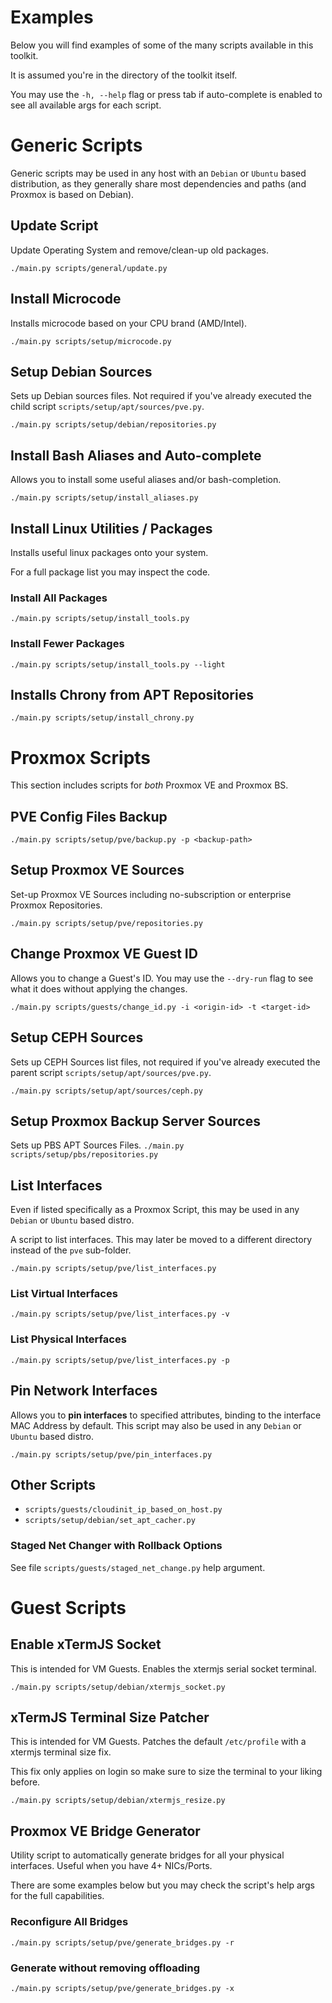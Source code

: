 
# Examples

Below you will find examples of some of the many scripts available in this
toolkit.

It is assumed you're in the directory of the toolkit itself.

You may use the `-h, --help` flag or press tab if auto-complete is enabled to
see all available args for each script.


# Generic Scripts
Generic scripts may be used in any host with an `Debian` or `Ubuntu` based
distribution, as they generally share most dependencies and paths (and Proxmox
is based on Debian).

## Update Script
Update Operating System and remove/clean-up old packages.

`./main.py scripts/general/update.py`

## Install Microcode
Installs microcode based on your CPU brand (AMD/Intel).

`./main.py scripts/setup/microcode.py`

## Setup Debian Sources
Sets up Debian sources files. Not required if you've already executed the child
script `scripts/setup/apt/sources/pve.py`.

`./main.py scripts/setup/debian/repositories.py`

## Install Bash Aliases and Auto-complete
Allows you to install some useful aliases and/or bash-completion.

`./main.py scripts/setup/install_aliases.py`

## Install Linux Utilities / Packages
Installs useful linux packages onto your system.

For a full package list you may inspect the code.

### Install All Packages
`./main.py scripts/setup/install_tools.py`

### Install Fewer Packages
`./main.py scripts/setup/install_tools.py --light`

## Installs Chrony from APT Repositories
`./main.py scripts/setup/install_chrony.py`

# Proxmox Scripts
This section includes scripts for *both* Proxmox VE and Proxmox BS.

## PVE Config Files Backup

`./main.py scripts/setup/pve/backup.py -p <backup-path>`

## Setup Proxmox VE Sources
Set-up Proxmox VE Sources including no-subscription or enterprise Proxmox
Repositories.

`./main.py scripts/setup/pve/repositories.py`

## Change Proxmox VE Guest ID
Allows you to change a Guest's ID. You may use the `--dry-run` flag to see what
it does without applying the changes.

`./main.py scripts/guests/change_id.py -i <origin-id> -t <target-id>`

## Setup CEPH Sources
Sets up CEPH Sources list files, not required if you've already executed the
parent script `scripts/setup/apt/sources/pve.py`.

`./main.py scripts/setup/apt/sources/ceph.py`

## Setup Proxmox Backup Server Sources
Sets up PBS APT Sources Files.
`./main.py scripts/setup/pbs/repositories.py`

## List Interfaces
Even if listed specifically as a Proxmox Script, this may be used in any
`Debian` or `Ubuntu` based distro.

A script to list interfaces. This may later be moved to a different directory
instead of the `pve` sub-folder.

`./main.py scripts/setup/pve/list_interfaces.py`

### List Virtual Interfaces

`./main.py scripts/setup/pve/list_interfaces.py -v`

### List Physical Interfaces

`./main.py scripts/setup/pve/list_interfaces.py -p`

## Pin Network Interfaces
Allows you to **pin interfaces** to specified attributes, binding to the
interface MAC Address by default. This script may also be used in any `Debian`
or `Ubuntu` based distro.

`./main.py scripts/setup/pve/pin_interfaces.py`

## Other Scripts

* `scripts/guests/cloudinit_ip_based_on_host.py`
* `scripts/setup/debian/set_apt_cacher.py`

### Staged Net Changer with Rollback Options

See file `scripts/guests/staged_net_change.py` help argument.

# Guest Scripts

## Enable xTermJS Socket
This is intended for VM Guests. Enables the xtermjs serial socket terminal.

`./main.py scripts/setup/debian/xtermjs_socket.py`

## xTermJS Terminal Size Patcher
This is intended for VM Guests. Patches the default `/etc/profile` with a 
xtermjs terminal size fix. 

This fix only applies on login so make sure to size the terminal to your
liking before.

`./main.py scripts/setup/debian/xtermjs_resize.py`

## Proxmox VE Bridge Generator
Utility script to automatically generate bridges for all your physical
interfaces. Useful when you have 4+ NICs/Ports.

There are some examples below but you may check the script's help args for the
full capabilities.

### Reconfigure All Bridges

`./main.py scripts/setup/pve/generate_bridges.py -r`

### Generate without removing offloading

`./main.py scripts/setup/pve/generate_bridges.py -x`
